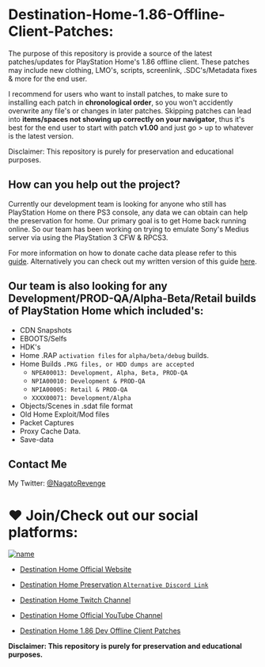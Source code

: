# Destination-Home-1.86-Offline-Client-Patches:

The purpose of this repository is provide a source of the latest patches/updates for PlayStation Home's 1.86 offline client. These patches may include new clothing, LMO's, scripts, screenlink, .SDC's/Metadata fixes & more for the end user. 

I recommend for users who want to install patches, to make sure to installing each patch in **chronological order**, so you won't accidently overwrite any file's or changes in later patches. Skipping patches can lead into **items/spaces not showing up correctly on your navigator**, thus it's best for the end user to start with patch **v1.00** and just go > up to whatever is the latest version.

Disclaimer: This repository is purely for preservation and educational purposes.

## How can you help out the project?

Currently our development team is looking for anyone who still has PlayStation Home on there PS3 console, any data we can obtain can help the preservation for home. Our primary goal is to get Home back running online. So our team has been working on trying to emulate Sony's Medius server via using the PlayStation 3 CFW & RPCS3.

For more information on how to donate cache data please refer to this [guide](https://www.youtube.com/watch?v=BppPWh49ROU&feature=youtu.be). Alternatively you can check out my written version of this guide [here](https://gist.github.com/NagatoDEV/587b5a76a1789a9d91c48e87c634771b).

## Our team is also looking for any Development/PROD-QA/Alpha-Beta/Retail builds of PlayStation Home which included's:

* CDN Snapshots
* EBOOTS/Selfs
* HDK's
* Home .RAP `activation files` for `alpha/beta/debug` builds.
* Home Builds `.PKG files, or HDD dumps are accepted`
	* `NPEA00013: Development, Alpha, Beta, PROD-QA`
	* `NPIA00010: Development & PROD-QA`
	* `NPIA00005: Retail & PROD-QA`
	* `XXXX00071: Development/Alpha`
* Objects/Scenes in .sdat file format
* Old Home Exploit/Mod files
* Packet Captures
* Proxy Cache Data.
* Save-data

## Contact Me

My Twitter: [@NagatoRevenge](https://twitter.com/NagatoRevenge)

# ❤️ Join/Check out our social platforms:

[![name](https://discordapp.com/api/guilds/621722473695805450/widget.png?style=banner2&raw=true)](https://discord.gg/QguSBT3)

* [Destination Home Official Website](http://destinationho.me/)

* [Destination Home Preservation `Alternative Discord Link`](https://discord.gg/QguSBT3)

* [Destination Home Twitch Channel](https://www.twitch.tv/playstationhome/)

* [Destination Home Official YouTube Channel](https://www.youtube.com/channel/UCQhwhFevEgsRqMTHof7FwPQ)

* [Destination Home 1.86 Dev Offline Client Patches](https://github.com/NagatoDEV/Destination-Home-1.86-Offline-Client-Patches)

**Disclaimer: This repository is purely for preservation and educational purposes.**


